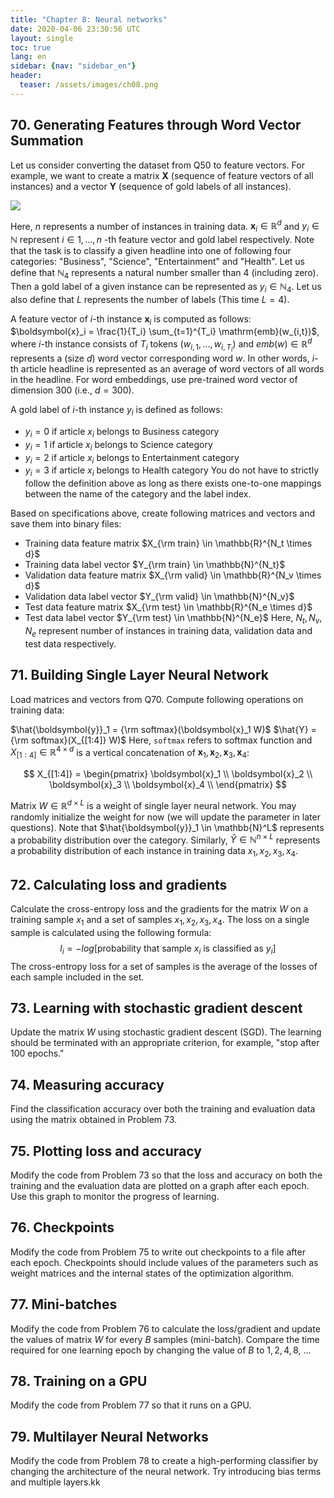 ```yaml
---
title: "Chapter 8: Neural networks"
date: 2020-04-06 23:30:56 UTC
layout: single
toc: true
lang: en
sidebar: {nav: "sidebar_en"}
header:
  teaser: /assets/images/ch08.png
---
```



## 70. Generating Features through Word Vector Summation
Let us consider converting the dataset from Q50 to feature vectors.
For example, we want to create a matrix $\bm{X}$ (sequence of feature vectors of all instances) and a vector $\bm{Y}$ (sequence of gold labels of all instances).

![](https://i.imgur.com/F41y41s.png)


Here, $n$ represents a number of instances in training data.
$\bm{x}_{i} \in \mathbb{R}^{d}$ and $y_i \in \mathbb{N}$ represent $i \in {1,...,n}$ -th feature vector and gold label respectively.
Note that the task is to classify a given headline into one of following four categories: "Business", "Science", "Entertainment" and "Health".
Let us define that $\mathbb{N}_4$ represents a natural number smaller than 4 (including zero).
Then a gold label of a given instance can be represented as $y_i \in \mathbb{N}_4$.
Let us also define that $L$ represents the number of labels (This time $L=4$).

A feature vector of $i$-th instance $\bm{x}_i$ is computed as follows:
$\boldsymbol{x}_i = \frac{1}{T_i} \sum_{t=1}^{T_i} \mathrm{emb}(w_{i,t})$,
where $i$-th instance consists of $T_i$ tokens $(w_{i,1},...,w_{i,T_i})$ and $emb(w) \in \mathbb{R}^{d}$ represents a (size $d$) word vector corresponding word $w$.
In other words, $i$-th article headline is represented as an average of word vectors of all words in the headline.
For word embeddings, use pre-trained word vector of dimension 300 (i.e., $d=300$).

A gold label of $i$-th instance $y_i$ is defined as follows:
- $y_i = 0$ if article $x_i$ belongs to Business category
- $y_i = 1$ if article $x_i$ belongs to Science category
- $y_i = 2$ if article $x_i$ belongs to Entertainment category
- $y_i = 3$ if article $x_i$ belongs to Health category
You do not have to strictly follow the definition above as long as there exists one-to-one mappings between the name of the category and the label index.

Based on specifications above, create following matrices and vectors and save them into binary files:
- Training data feature matrix $X_{\rm train} \in \mathbb{R}^{N_t \times d}$
- Training data label vector $Y_{\rm train} \in \mathbb{N}^{N_t}$
- Validation data feature matrix $X_{\rm valid} \in \mathbb{R}^{N_v \times d}$
- Validation data label vector $Y_{\rm valid} \in \mathbb{N}^{N_v}$
- Test data feature matrix $X_{\rm test} \in \mathbb{R}^{N_e \times d}$
- Test data label vector $Y_{\rm test} \in \mathbb{N}^{N_e}$
Here, $N_t, N_v, N_e$ represent number of instances in training data, validation data and test data respectively.

## 71. Building Single Layer Neural Network
Load matrices and vectors from Q70.
Compute following operations on training data:

$\hat{\boldsymbol{y}}_1 = {\rm softmax}(\boldsymbol{x}_1 W)$
$\hat{Y} = {\rm softmax}(X_{[1:4]} W)$
Here, `softmax` refers to softmax function and $X_{[1:4]} \in \mathbb{R}^{4 \times d}$ is a vertical concatenation of $\boldsymbol{x}_1, \boldsymbol{x}_2, \boldsymbol{x}_3, \boldsymbol{x}_4$:

$$
X_{[1:4]} = \begin{pmatrix} 
  \boldsymbol{x}_1 \\ 
  \boldsymbol{x}_2 \\ 
  \boldsymbol{x}_3 \\ 
  \boldsymbol{x}_4 \\ 
\end{pmatrix}
$$

Matrix $W \in \mathbb{R}^{d \times L}$ is a weight of single layer neural network.
You may randomly initialize the weight for now (we will update the parameter in later questions).
Note that $\hat{\boldsymbol{y}}_1 \in \mathbb{N}^L$ represents a probability distribution over the category.
Similarly, $\hat{Y} \in \mathbb{N}^{n \times L}$ represents a probability distribution of each instance in training data $x_1, x_2, x_3, x_4$.

## 72. Calculating loss and gradients 
Calculate the cross-entropy loss and the gradients for the matrix $W$ on a training sample $x_1$ and a set of samples $x_1, x_2, x_3, x_4$. The loss on a single sample is calculated using the following formula: $$l_i = −log[\text{probability that sample } x_i \text{ is classified as }y_i]$$
The cross-entropy loss for a set of samples is the average of the losses of each sample included in the set.

## 73. Learning with stochastic gradient descent
Update the matrix $W$ using stochastic gradient descent (SGD). The learning should be terminated with an appropriate criterion, for example, "stop after 100 epochs."

## 74. Measuring accuracy
Find the classification accuracy over both the training and evaluation data using the matrix obtained in Problem 73.

## 75. Plotting loss and accuracy
Modify the code from Problem 73 so that the loss and accuracy on both the training and the evaluation data are plotted on a graph after each epoch. Use this graph to monitor the progress of learning. 

## 76. Checkpoints
Modify the code from Problem 75 to write out checkpoints to a file after each epoch. Checkpoints should include values of the parameters such as weight matrices and the internal states of the optimization algorithm.

## 77. Mini-batches
Modify the code from Problem 76 to calculate the loss/gradient and update the values of matrix $W$ for every $B$ samples (mini-batch). Compare the time required for one learning epoch by changing the value of $B$ to $1,2,4,8,$ ...

## 78. Training on a GPU
Modify the code from Problem 77 so that it runs on a GPU.

## 79. Multilayer Neural Networks
Modify the code from Problem 78 to create a high-performing classifier by changing the architecture of the neural network. Try introducing bias terms and multiple layers.kk
